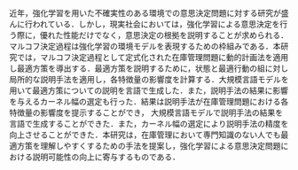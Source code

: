 近年，強化学習を用いた不確実性のある環境での意思決定問題に対する研究が盛んに行われている．しかし，現実社会においては，強化学習による意思決定を行う際に，優れた性能だけでなく，意思決定の根拠を説明することが求められる．マルコフ決定過程は強化学習の環境モデルを表現するための枠組みである．本研究では，マルコフ決定過程として定式化された在庫管理問題に動的計画法を適用し最適方策を導出する．最適方策を説明するために，状態と最適行動の組に対し局所的な説明手法を適用し，各特徴量の影響度を計算する．大規模言語モデルを用いて最適方策についての説明を言語で生成した．また，説明手法の結果に影響を与えるカーネル幅の選定も行った．結果は説明手法が在庫管理問題における各特徴量の影響度を提示することができ， 大規模言語モデルで説明手法の結果を言語で生成することができた．また，カーネル幅の選定により説明手法の精度を向上させることができた．本研究は，在庫管理において専門知識のない人でも最適方策を理解しやすくするための手法を提案し，強化学習による意思決定問題における説明可能性の向上に寄与するものである．